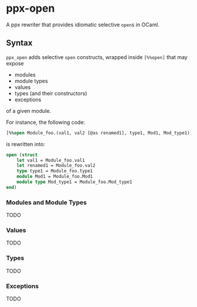 # ppx-open
A ppx rewriter that provides idiomatic selective `open`s in OCaml.

## Syntax
`ppx_open` adds selective `open` constructs, wrapped inside `[%%open]`
that may expose
- modules
- module types
- values
- types (and their constructors)
- exceptions

of a given module. 

For instance, the following code:
```ocaml
[%%open Module_foo.(val1, val2 [@as renamed1], type1, Mod1, Mod_type1)]
```
is rewritten into: 
```ocaml
open (struct
    let val1 = Module_foo.val1
    let renamed1 = Module_foo.val2
    type type1 = Module_foo.type1
    module Mod1 = Module_foo.Mod1
    module type Mod_type1 = Module_foo.Mod_type1
end)
```
### Modules and Module Types

TODO

### Values

TODO

### Types

TODO

### Exceptions

TODO